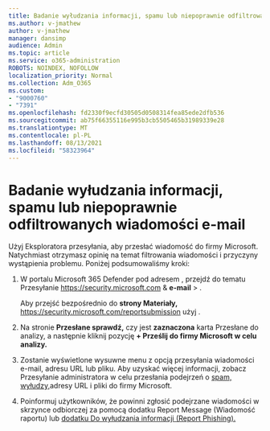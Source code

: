 ```yaml
---
title: Badanie wyłudzania informacji, spamu lub niepoprawnie odfiltrowanych wiadomości e-mail
ms.author: v-jmathew
author: v-jmathew
manager: dansimp
audience: Admin
ms.topic: article
ms.service: o365-administration
ROBOTS: NOINDEX, NOFOLLOW
localization_priority: Normal
ms.collection: Adm_O365
ms.custom:
- "9000760"
- "7391"
ms.openlocfilehash: fd2330f9ecfd30505d0508314fea85ede2dfb536
ms.sourcegitcommit: ab75f66355116e995b3cb5505465b31989339e28
ms.translationtype: MT
ms.contentlocale: pl-PL
ms.lasthandoff: 08/13/2021
ms.locfileid: "58323964"
---
```

# <a name="investigate-phishing-spam-or-incorrectly-filtered-email"></a>Badanie wyłudzania informacji, spamu lub niepoprawnie odfiltrowanych wiadomości e-mail

Użyj Eksploratora przesyłania, aby przesłać wiadomość do firmy Microsoft. Natychmiast otrzymasz opinię na temat filtrowania wiadomości i przyczyny wystąpienia problemu. Poniżej podsumowaliśmy kroki:

1. W portalu Microsoft 365 Defender pod adresem , przejdź do tematu Przesyłanie <https://security.microsoft.com> & **e-mail** \> .

   Aby przejść bezpośrednio do **strony Materiały,** <https://security.microsoft.com/reportsubmission> użyj .

2. Na stronie **Przesłane sprawdź,** czy jest **zaznaczona** karta Przesłane do analizy, a następnie kliknij pozycję **+ Prześlij do firmy Microsoft w celu analizy.**

3. Zostanie wyświetlone wysuwne menu z opcją przesyłania wiadomości e-mail, adresu URL lub pliku. Aby uzyskać więcej informacji, zobacz Przesyłanie administratora w celu przesłania podejrzeń o [spam, wyłudzy,](https://docs.microsoft.com/microsoft-365/security/office-365-security/admin-submission)adresy URL i pliki do firmy Microsoft.

4. Poinformuj użytkowników, że powinni zgłosić podejrzane wiadomości w skrzynce odbiorczej za pomocą dodatku Report Message (Wiadomość raportu) lub [dodatku Do wyłudzania informacji (Report Phishing).](https://docs.microsoft.com/microsoft-365/security/office-365-security/enable-the-report-message-add-in)
